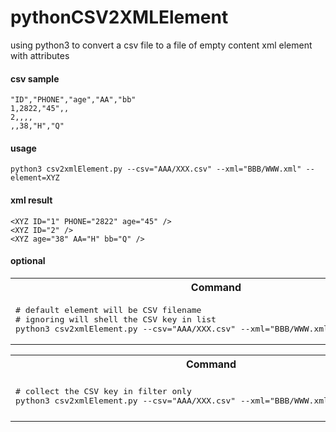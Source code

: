 # pythonCSV2XMLElement
using python3 to convert a csv file to a file of empty content xml element with attributes

#### csv sample
```
"ID","PHONE","age","AA","bb"
1,2822,"45",,
2,,,,
,,38,"H","Q"
```

#### usage
```
python3 csv2xmlElement.py --csv="AAA/XXX.csv" --xml="BBB/WWW.xml" --element=XYZ
```

#### xml result
```
<XYZ ID="1" PHONE="2822" age="45" />
<XYZ ID="2" />
<XYZ age="38" AA="H" bb="Q" />
```

#### optional
<table>
<tr>
<th>
Command
</th>
<th>
Result
</th>
</tr>

<tr>

<td>
<pre>
# default element will be CSV filename
# ignoring will shell the CSV key in list
python3 csv2xmlElement.py --csv="AAA/XXX.csv" --xml="BBB/WWW.xml" --ignoring=AA,bb
</pre>
</td>

<td>
<pre>
&lt;XXX ID="1" PHONE="2822" age="45" /&gt;
&lt;XXX ID="2" /&gt;
&lt;XXX age="38" /&gt;
</pre>
</td>

</tr>
</table>
<table>
<tr>
<th>
Command
</th>
<th>
Result
</th>
</tr>

<tr>

<td>
<pre>
# collect the CSV key in filter only
python3 csv2xmlElement.py --csv="AAA/XXX.csv" --xml="BBB/WWW.xml" --filter=ID,bb
</pre>
</td>

<td>
<pre>
&lt;XXX ID="1" /&gt;
&lt;XXX ID="2" /&gt;
&lt;XXX bb="Q" /&gt;
</pre>
</td>

</tr>
</table>
